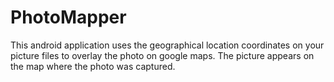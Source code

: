 # PhotoMapper
This android application uses the geographical location coordinates on your picture files to overlay the photo on google maps.
The picture appears on the map where the photo was captured.
